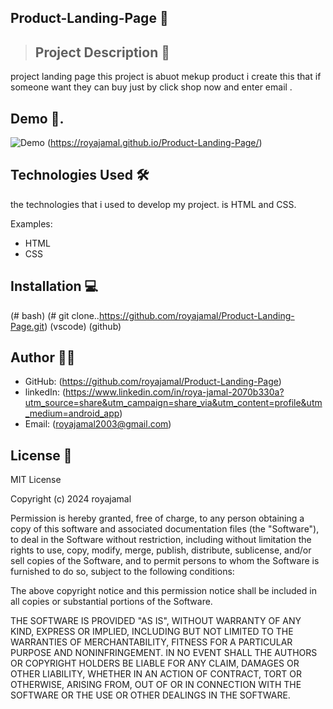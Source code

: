 

## Product-Landing-Page 📝

> ## Project Description 📝
project landing page  this project is  abuot mekup product i create this that if someone want they can buy just by click shop now and enter email .
> 


## Demo 📸.

![Demo](<img  src="https://github.com/royajamal/Product-Landing-Page/assets/168343975/c1b4db77-894c-4fe0-a67e-d719a09db2cb">)
(https://royajamal.github.io/Product-Landing-Page/)

## Technologies Used 🛠
the technologies that i used to develop my project. is HTML and CSS.


Examples:

- HTML
- CSS

## Installation 💻

(#  bash)
(# git clone..https://github.com/royajamal/Product-Landing-Page.git)
 (vscode)
 (github)
 

## Author 👩‍💻

- GitHub: (https://github.com/royajamal/Product-Landing-Page)
- linkedIn: (https://www.linkedin.com/in/roya-jamal-2070b330a?utm_source=share&utm_campaign=share_via&utm_content=profile&utm_medium=android_app)
- Email: (royajamal2003@gmail.com)



## License 📜
MIT License

Copyright (c) 2024 royajamal

Permission is hereby granted, free of charge, to any person obtaining a copy
of this software and associated documentation files (the "Software"), to deal
in the Software without restriction, including without limitation the rights
to use, copy, modify, merge, publish, distribute, sublicense, and/or sell
copies of the Software, and to permit persons to whom the Software is
furnished to do so, subject to the following conditions:

The above copyright notice and this permission notice shall be included in all
copies or substantial portions of the Software.

THE SOFTWARE IS PROVIDED "AS IS", WITHOUT WARRANTY OF ANY KIND, EXPRESS OR
IMPLIED, INCLUDING BUT NOT LIMITED TO THE WARRANTIES OF MERCHANTABILITY,
FITNESS FOR A PARTICULAR PURPOSE AND NONINFRINGEMENT. IN NO EVENT SHALL THE
AUTHORS OR COPYRIGHT HOLDERS BE LIABLE FOR ANY CLAIM, DAMAGES OR OTHER
LIABILITY, WHETHER IN AN ACTION OF CONTRACT, TORT OR OTHERWISE, ARISING FROM,
OUT OF OR IN CONNECTION WITH THE SOFTWARE OR THE USE OR OTHER DEALINGS IN THE
SOFTWARE.
